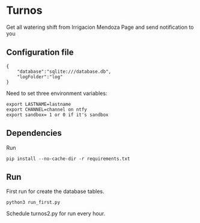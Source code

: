 # Turnos
Get all watering shift from Irrigacion Mendoza Page and send notification to you

## Configuration file

```
{
    "database":"sqlite:///database.db",
    "logFolder":"log"
}
```

Need to set three environment variables:
```
export LASTNAME=lastname 
export CHANNEL=channel on ntfy
export sandbox= 1 or 0 if it's sandbox
```


## Dependencies
Run
```
pip install --no-cache-dir -r requirements.txt
```

## Run
First run for create the database tables.
```
python3 run_first.py
```

Schedule turnos2.py for run every hour.
